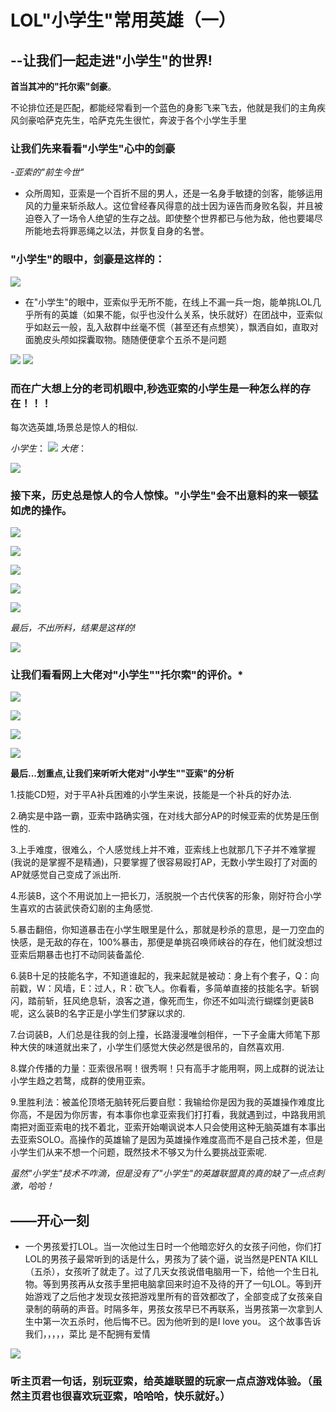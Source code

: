 LOL"小学生"常用英雄（一）
================
--让我们一起走进"小学生"的世界!
--------

**首当其冲的"托尔索"剑豪**。

不论排位还是匹配，都能经常看到一个蓝色的身影飞来飞去，他就是我们的主角疾风剑豪哈萨克先生，哈萨克先生很忙，奔波于各个小学生手里

### 让我们先来看看"小学生"心中的剑豪

*-亚索的"前生今世"*

*  众所周知，亚索是一个百折不屈的男人，还是一名身手敏捷的剑客，能够运用风的力量来斩杀敌人。这位曾经春风得意的战士因为诬告而身败名裂，并且被迫卷入了一场令人绝望的生存之战。即使整个世界都已与他为敌，他也要竭尽所能地去将罪恶绳之以法，并恢复自身的名誉。 

###  "小学生"的眼中，剑豪是这样的：

![](images/4.jpg)

   *  在"小学生"的眼中，亚索似乎无所不能，在线上不漏一兵一炮，能单挑LOL几乎所有的英雄（如果不能，似乎也没什么关系，快乐就好）在团战中，亚索似乎如赵云一般，乱入敌群中丝毫不慌（甚至还有点想笑），飘洒自如，直取对面脆皮头颅如探囊取物。随随便便拿个五杀不是问题

   ![](images/5.jpg)
   ![](images/9.jpg)



###  而在广大想上分的老司机眼中,秒选亚索的小学生是一种怎么样的存在！！！

每次选英雄,场景总是惊人的相似.

*小学生*：
![](images/666.jpg)
*大佬*：

![](images/777.jpg)

###  接下来，历史总是惊人的令人惊悚。"小学生"会不出意料的来一顿猛如虎的操作。

![](images/111.jpg)

![](images/444.jpg)

![](images/333.jpg)

![](images/222.jpg)

![](images/555.jpg)

*最后，不出所料，结果是这样的!*

![](images/888.png)

###  让我们看看网上大佬对"小学生""托尔索"的评价。*

![](images/s.png)

![](images/a.png)

![](images/w.png)

![](images/q.png)

**最后...划重点,让我们来听听大佬对"小学生""亚索"的分析**

1.技能CD短，对于平A补兵困难的小学生来说，技能是一个补兵的好办法.

2.确实是中路一霸，亚索中路确实强，在对线大部分AP的时候亚索的优势是压倒性的.

3.上手难度，很难么，个人感觉线上并不难，亚索线上也就那几下子并不难掌握(我说的是掌握不是精通)，只要掌握了很容易殴打AP，无数小学生殴打了对面的AP就感觉自己变成了派出所.

4.形装B，这个不用说加上一把长刀，活脱脱一个古代侠客的形象，刚好符合小学生喜欢的古装武侠奇幻剧的主角感觉.

5.暴击翻倍，你知道暴击在小学生眼里是什么，那就是秒杀的意思，是一刀空血的快感，是无敌的存在，100%暴击，那便是单挑召唤师峡谷的存在，他们就没想过亚索后期暴击也打不动同装备盖伦.

6.装B十足的技能名字，不知道谁起的，我来起就是被动：身上有个套子，Q：向前戳，W：风墙，E：过人，R：砍飞人。你看看，多简单直接的技能名字。斩钢闪，踏前斩，狂风绝息斩，浪客之道，像死而生，你还不如叫流行蝴蝶剑更装B呢，这么装B的名字正是小学生们梦寐以求的.

7.台词装B，人们总是往我的剑上撞，长路漫漫唯剑相伴，一下子金庸大师笔下那种大侠的味道就出来了，小学生们感觉大侠必然是很吊的，自然喜欢用.

8.媒介传播的力量：亚索很吊啊！很秀啊！只有高手才能用啊，网上成群的说法让小学生趋之若鹜，成群的使用亚索。

9.里胜利法：被盖伦顶塔无脑转死后要自慰：我输给你是因为我的英雄操作难度比你高，不是因为你厉害，有本事你也拿亚索我们打打看，我就遇到过，中路我用凯南把对面亚索电的找不着北，亚索开始嘲讽说本人只会使用这种无脑英雄有本事出去亚索SOLO。高操作的英雄输了是因为英雄操作难度高而不是自己技术差，但是小学生们从来不想一个问题，既然技术不够又为什么要挑战亚索呢.

*虽然"小学生"技术不咋滴，但是没有了"小学生"的英雄联盟真的真的缺了一点点刺激，哈哈！*



##  ——开心一刻


*   一个男孩爱打LOL。当一次他过生日时一个他暗恋好久的女孩子问他，你们打LOL的男孩子最常听到的话是什么，男孩为了装个逼，说当然是PENTA KILL（五杀），女孩听了就走了。过了几天女孩说借电脑用一下，给他一个生日礼物。等到男孩再从女孩手里把电脑拿回来时迫不及待的开了一句LOL。等到开始游戏了之后他才发现女孩把游戏里所有的音效都改了，全部变成了女孩亲自录制的萌萌的声音。时隔多年，男孩女孩早已不再联系，当男孩第一次拿到人生中第一次五杀时，他后悔不已。因为他听到的是I love you。 这个故事告诉我们，，，，，菜比 是不配拥有爱情



![](images/hhhh.jpg)

###   听主页君一句话，别玩亚索，给英雄联盟的玩家一点点游戏体验。（虽然主页君也很喜欢玩亚索，哈哈哈，快乐就好。）

